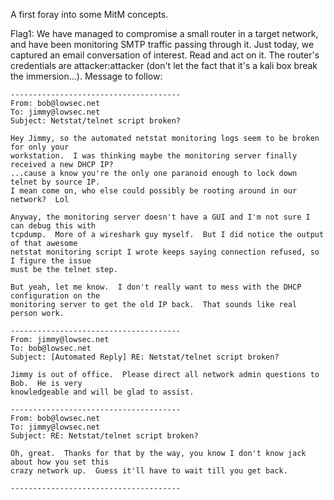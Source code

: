 A first foray into some MitM concepts.

Flag1: We have managed to compromise a small router in a target network, and have been monitoring SMTP traffic passing through it.  Just today, we captured an email conversation of interest.  Read and act on it.  The router's credentials are attacker:attacker (don't let the fact that it's a kali box break the immersion...).  Message to follow:

    --------------------------------------
    From: bob@lowsec.net
    To: jimmy@lowsec.net
    Subject: Netstat/telnet script broken?

    Hey Jimmy, so the automated netstat monitoring logs seem to be broken for only your 
    workstation.  I was thinking maybe the monitoring server finally received a new DHCP IP?  
    ...cause a know you're the only one paranoid enough to lock down telnet by source IP.  
    I mean come on, who else could possibly be rooting around in our network?  Lol

    Anyway, the monitoring server doesn't have a GUI and I'm not sure I can debug this with 
    tcpdump.  More of a wireshark guy myself.  But I did notice the output of that awesome 
    netstat monitoring script I wrote keeps saying connection refused, so I figure the issue 
    must be the telnet step.  

    But yeah, let me know.  I don't really want to mess with the DHCP configuration on the 
    monitoring server to get the old IP back.  That sounds like real person work.  

    --------------------------------------
    From: jimmy@lowsec.net
    To: bob@lowsec.net
    Subject: [Automated Reply] RE: Netstat/telnet script broken?

    Jimmy is out of office.  Please direct all network admin questions to Bob.  He is very 
    knowledgeable and will be glad to assist.  

    --------------------------------------
    From: bob@lowsec.net
    To: jimmy@lowsec.net
    Subject: RE: Netstat/telnet script broken?

    Oh, great.  Thanks for that by the way, you know I don't know jack about how you set this 
    crazy network up.  Guess it'll have to wait till you get back.  

    --------------------------------------

